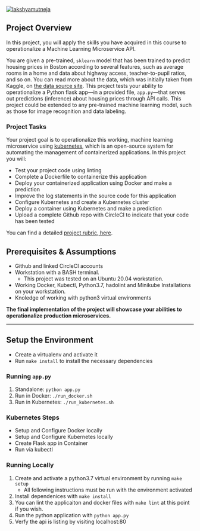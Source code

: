 [![lakshyamutneja](https://circleci.com/gh/lakshyamutneja/Project-4.svg?style=svg)](https://app.circleci.com/pipelines/github/lakshyamutneja/Project-4)

## Project Overview

In this project, you will apply the skills you have acquired in this course to operationalize a Machine Learning Microservice API. 

You are given a pre-trained, `sklearn` model that has been trained to predict housing prices in Boston according to several features, such as average rooms in a home and data about highway access, teacher-to-pupil ratios, and so on. You can read more about the data, which was initially taken from Kaggle, on [the data source site](https://www.kaggle.com/c/boston-housing). This project tests your ability to operationalize a Python flask app—in a provided file, `app.py`—that serves out predictions (inference) about housing prices through API calls. This project could be extended to any pre-trained machine learning model, such as those for image recognition and data labeling.

### Project Tasks

Your project goal is to operationalize this working, machine learning microservice using [kubernetes](https://kubernetes.io/), which is an open-source system for automating the management of containerized applications. In this project you will:
* Test your project code using linting
* Complete a Dockerfile to containerize this application
* Deploy your containerized application using Docker and make a prediction
* Improve the log statements in the source code for this application
* Configure Kubernetes and create a Kubernetes cluster
* Deploy a container using Kubernetes and make a prediction
* Upload a complete Github repo with CircleCI to indicate that your code has been tested

You can find a detailed [project rubric, here](https://review.udacity.com/#!/rubrics/2576/view).

## Prerequisites & Assumptions

- Github and linked CircleCI accounts
- Workstation with a BASH terminal.
    - This project was tested on an Ubuntu 20.04 workstation.
- Working Docker, Kubectl, Python3.7, hadolint and Minikube Installations on your workstation.
- Knoledge of working with python3 virtual environments


**The final implementation of the project will showcase your abilities to operationalize production microservices.**

---

## Setup the Environment

* Create a virtualenv and activate it
* Run `make install` to install the necessary dependencies

### Running `app.py`

1. Standalone:  `python app.py`
2. Run in Docker:  `./run_docker.sh`
3. Run in Kubernetes:  `./run_kubernetes.sh`

### Kubernetes Steps

* Setup and Configure Docker locally
* Setup and Configure Kubernetes locally
* Create Flask app in Container
* Run via kubectl

### Running Locally

1. Create and activate a python3.7 virtual environment by running `make setup`
    - All following instructions must be run with the environment activated
2. Install dependenices with `make install`
3. You can lint the applicaiton and docker files with `make lint` at this point if you wish.
4. Run the python application with `python app.py`
5. Verfy the api is listing by visiting localhost:80
